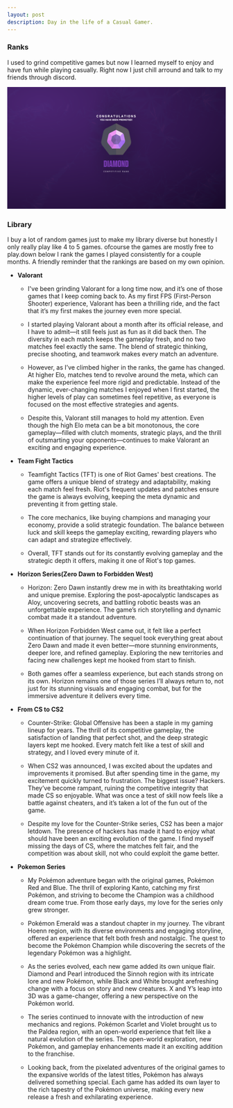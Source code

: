```yaml
---
layout: post
description: Day in the life of a Casual Gamer.
---
```

### Ranks
I used to grind competitive games but now I learned myself to enjoy and have fun while playing casually. Right now I just chill arround and talk to my friends through discord.


![Rank](assets/diamond.png)

### Library
I buy a lot of random games just to make my library diverse but honestly I only really play like 4 to 5 games. ofcourse the games are mostly free to play.down below I rank the games I played consistently for a couple months. A friendly reminder that the rankings are based on my own opinion.

* **Valorant** 
    - I've been grinding Valorant for a long time now, and it’s one of those games that I keep coming back to. As my first FPS (First-Person Shooter) experience, Valorant has been a thrilling ride, and the fact that it’s my first makes the journey even more special.

    - I started playing Valorant about a month after its official release, and I have to admit—it still feels just as fun as it did back then. The diversity in each match keeps the gameplay fresh, and no two matches feel exactly the same. The blend of strategic thinking, precise shooting, and teamwork makes every match an adventure.

     - However, as I’ve climbed higher in the ranks, the game has changed. At higher Elo, matches tend to revolve around the meta, which can make the experience feel more rigid and predictable. Instead of the dynamic, ever-changing matches I enjoyed when I first started, the higher levels of play can sometimes feel repetitive, as everyone is focused on the most effective strategies and agents.

    - Despite this, Valorant still manages to hold my attention. Even though the high Elo meta can be a bit monotonous, the core gameplay—filled with clutch moments, strategic plays, and the thrill of outsmarting your opponents—continues to make Valorant an exciting and engaging experience.

* **Team Fight Tactics**
    - Teamfight Tactics (TFT) is one of Riot Games' best creations. The game offers a unique blend of strategy and adaptability, making each match feel fresh. Riot's frequent updates and patches ensure the game is always evolving, keeping the meta dynamic and preventing it from getting stale.

    - The core mechanics, like buying champions and managing your economy, provide a solid strategic foundation. The balance between luck and skill keeps the gameplay exciting, rewarding players who can adapt and strategize effectively.

    - Overall, TFT stands out for its constantly evolving gameplay and the strategic depth it offers, making it one of Riot's top games.

* **Horizon Series(Zero Dawn to Forbidden West)**
    - Horizon: Zero Dawn instantly drew me in with its breathtaking world and unique premise. Exploring the post-apocalyptic landscapes as Aloy, uncovering secrets, and battling robotic beasts was an unforgettable experience. The game’s rich storytelling and dynamic combat made it a standout adventure.

    - When Horizon Forbidden West came out, it felt like a perfect continuation of that journey. The sequel took everything great about Zero Dawn and made it even better—more stunning environments, deeper lore, and refined gameplay. Exploring the new territories and facing new challenges kept me hooked from start to finish.

    - Both games offer a seamless experience, but each stands strong on its own. Horizon remains one of those series I’ll always return to, not just for its stunning visuals and engaging combat, but for the immersive adventure it delivers every time.

* **From CS to CS2**
    - Counter-Strike: Global Offensive has been a staple in my gaming lineup for years. The thrill of its competitive gameplay, the satisfaction of landing that perfect shot, and the deep strategic layers kept me hooked. Every match felt like a test of skill and strategy, and I loved every minute of it.

    - When CS2 was announced, I was excited about the updates and improvements it promised. But after spending time in the game, my excitement quickly turned to frustration. The biggest issue? Hackers. They’ve become rampant, ruining the competitive integrity that made CS so enjoyable. What was once a test of skill now feels like a battle against cheaters, and it’s taken a lot of the fun out of the game.

    - Despite my love for the Counter-Strike series, CS2 has been a major letdown. The presence of hackers has made it hard to enjoy what should have been an exciting evolution of the game. I find myself missing the days of CS, where the matches felt fair, and the competition was about skill, not who could exploit the game better.

* **Pokemon Series**
    - My Pokémon adventure began with the original games, Pokémon Red and Blue. The thrill of exploring Kanto, catching my first Pokémon, and striving to become the Champion was a childhood dream come true. From those early days, my love for the series only grew stronger.

    - Pokémon Emerald was a standout chapter in my journey. The vibrant Hoenn region, with its diverse environments and engaging storyline, offered an experience that felt both fresh and nostalgic. The quest to become the Pokémon Champion while discovering the secrets of the legendary Pokémon was a highlight.
 
    - As the series evolved, each new game added its own unique flair. Diamond and Pearl introduced the Sinnoh region with its intricate lore and new Pokémon, while Black and White brought arefreshing change with a focus on story and new creatures. X and Y’s leap into 3D was a game-changer, offering a new perspective on the Pokémon world.

    - The series continued to innovate with the introduction of new mechanics and regions. Pokémon Scarlet and Violet brought us to the Paldea region, with an open-world experience that felt like a natural evolution of the series. The open-world exploration, new Pokémon, and gameplay enhancements made it an exciting addition to the franchise.
 
    - Looking back, from the pixelated adventures of the original games to the expansive worlds of the latest titles, Pokémon has always delivered something special. Each game has added its own layer to the rich tapestry of the Pokémon universe, making every new release a fresh and exhilarating experience.
